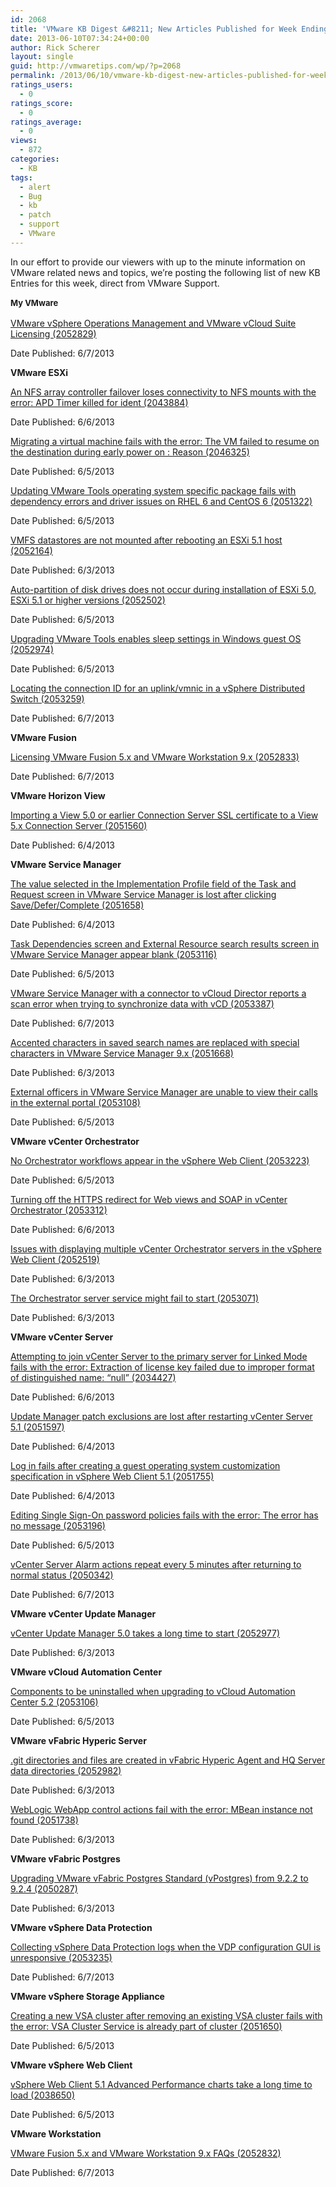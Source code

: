 ```yaml
---
id: 2068
title: 'VMware KB Digest &#8211; New Articles Published for Week Ending 6/8/13'
date: 2013-06-10T07:34:24+00:00
author: Rick Scherer
layout: single
guid: http://vmwaretips.com/wp/?p=2068
permalink: /2013/06/10/vmware-kb-digest-new-articles-published-for-week-ending-6813/
ratings_users:
  - 0
ratings_score:
  - 0
ratings_average:
  - 0
views:
  - 872
categories:
  - KB
tags:
  - alert
  - Bug
  - kb
  - patch
  - support
  - VMware
---
```

In our effort to provide our viewers with up to the minute information on VMware related news and topics, we&#8217;re posting the following list of new KB Entries for this week, direct from VMware Support.

<strong style="font-size: 13px; line-height: 19px;"><!--more-->My VMware</strong>

<a href="http://kb.vmware.com/kb/2052829" target="_blank">VMware vSphere Operations Management and VMware vCloud Suite Licensing (2052829)</a>
  
Date Published: 6/7/2013

**VMware ESXi**
  
<a href="http://kb.vmware.com/kb/2043884" target="_blank">An NFS array controller failover loses connectivity to NFS mounts with the error: APD Timer killed for ident (2043884)</a>
  
Date Published: 6/6/2013
  
<a href="http://kb.vmware.com/kb/2046325" target="_blank">Migrating a virtual machine fails with the error: The VM failed to resume on the destination during early power on : Reason (2046325)</a>
  
Date Published: 6/5/2013
  
<a href="http://kb.vmware.com/kb/2051322" target="_blank">Updating VMware Tools operating system specific package fails with dependency errors and driver issues on RHEL 6 and CentOS 6 (2051322)</a>
  
Date Published: 6/5/2013
  
<a href="http://kb.vmware.com/kb/2052164" target="_blank">VMFS datastores are not mounted after rebooting an ESXi 5.1 host (2052164)</a>
  
Date Published: 6/3/2013
  
<a href="http://kb.vmware.com/kb/2052502" target="_blank">Auto-partition of disk drives does not occur during installation of ESXi 5.0, ESXi 5.1 or higher versions (2052502)</a>
  
Date Published: 6/5/2013
  
<a href="http://kb.vmware.com/kb/2052974" target="_blank">Upgrading VMware Tools enables sleep settings in Windows guest OS (2052974)</a>
  
Date Published: 6/5/2013
  
<a href="http://kb.vmware.com/kb/2053259" target="_blank">Locating the connection ID for an uplink/vmnic in a vSphere Distributed Switch (2053259)</a>
  
Date Published: 6/7/2013

**VMware Fusion**
  
<a href="http://kb.vmware.com/kb/2052833" target="_blank">Licensing VMware Fusion 5.x and VMware Workstation 9.x (2052833)</a>
  
Date Published: 6/7/2013

**VMware Horizon View**
  
<a href="http://kb.vmware.com/kb/2051560" target="_blank">Importing a View 5.0 or earlier Connection Server SSL certificate to a View 5.x Connection Server (2051560)</a>
  
Date Published: 6/4/2013

**VMware Service Manager**
  
<a href="http://kb.vmware.com/kb/2051658" target="_blank">The value selected in the Implementation Profile field of the Task and Request screen in VMware Service Manager is lost after clicking Save/Defer/Complete (2051658)</a>
  
Date Published: 6/4/2013
  
<a href="http://kb.vmware.com/kb/2053116" target="_blank">Task Dependencies screen and External Resource search results screen in VMware Service Manager appear blank (2053116)</a>
  
Date Published: 6/5/2013
  
<a href="http://kb.vmware.com/kb/2053387" target="_blank">VMware Service Manager with a connector to vCloud Director reports a scan error when trying to synchronize data with vCD (2053387)</a>
  
Date Published: 6/7/2013
  
<a href="http://kb.vmware.com/kb/2051668" target="_blank">Accented characters in saved search names are replaced with special characters in VMware Service Manager 9.x (2051668)</a>
  
Date Published: 6/3/2013
  
<a href="http://kb.vmware.com/kb/2053108" target="_blank">External officers in VMware Service Manager are unable to view their calls in the external portal (2053108)</a>
  
Date Published: 6/5/2013

**VMware vCenter Orchestrator**
  
<a href="http://kb.vmware.com/kb/2053223" target="_blank">No Orchestrator workflows appear in the vSphere Web Client (2053223)</a>
  
Date Published: 6/5/2013
  
<a href="http://kb.vmware.com/kb/2053312" target="_blank">Turning off the HTTPS redirect for Web views and SOAP in vCenter Orchestrator (2053312)</a>
  
Date Published: 6/6/2013
  
<a href="http://kb.vmware.com/kb/2052519" target="_blank">Issues with displaying multiple vCenter Orchestrator servers in the vSphere Web Client (2052519)</a>
  
Date Published: 6/3/2013
  
<a href="http://kb.vmware.com/kb/2053071" target="_blank">The Orchestrator server service might fail to start (2053071)</a>
  
Date Published: 6/3/2013

**VMware vCenter Server**
  
<a href="http://kb.vmware.com/kb/2034427" target="_blank">Attempting to join vCenter Server to the primary server for Linked Mode fails with the error: Extraction of license key failed due to improper format of distinguished name: “null” (2034427)</a>
  
Date Published: 6/6/2013
  
<a href="http://kb.vmware.com/kb/2051597" target="_blank">Update Manager patch exclusions are lost after restarting vCenter Server 5.1 (2051597)</a>
  
Date Published: 6/4/2013
  
<a href="http://kb.vmware.com/kb/2051755" target="_blank">Log in fails after creating a guest operating system customization specification in vSphere Web Client 5.1 (2051755)</a>
  
Date Published: 6/4/2013
  
<a href="http://kb.vmware.com/kb/2053196" target="_blank">Editing Single Sign-On password policies fails with the error: The error has no message (2053196)</a>
  
Date Published: 6/5/2013
  
<a href="http://kb.vmware.com/kb/2050342" target="_blank">vCenter Server Alarm actions repeat every 5 minutes after returning to normal status (2050342)</a>
  
Date Published: 6/7/2013

**VMware vCenter Update Manager**
  
<a href="http://kb.vmware.com/kb/2052977" target="_blank">vCenter Update Manager 5.0 takes a long time to start (2052977)</a>
  
Date Published: 6/3/2013

**VMware vCloud Automation Center**
  
<a href="http://kb.vmware.com/kb/2053106" target="_blank">Components to be uninstalled when upgrading to vCloud Automation Center 5.2 (2053106)</a>
  
Date Published: 6/5/2013

**VMware vFabric Hyperic Server**
  
<a href="http://kb.vmware.com/kb/2052982" target="_blank">.git directories and files are created in vFabric Hyperic Agent and HQ Server data directories (2052982)</a>
  
Date Published: 6/3/2013
  
<a href="http://kb.vmware.com/kb/2051738" target="_blank">WebLogic WebApp control actions fail with the error: MBean instance not found (2051738)</a>
  
Date Published: 6/3/2013

**VMware vFabric Postgres**
  
<a href="http://kb.vmware.com/kb/2050287" target="_blank">Upgrading VMware vFabric Postgres Standard (vPostgres) from 9.2.2 to 9.2.4 (2050287)</a>
  
Date Published: 6/3/2013

**VMware vSphere Data Protection**
  
<a href="http://kb.vmware.com/kb/2053235" target="_blank">Collecting vSphere Data Protection logs when the VDP configuration GUI is unresponsive (2053235)</a>
  
Date Published: 6/7/2013

**VMware vSphere Storage Appliance**
  
<a href="http://kb.vmware.com/kb/2051650" target="_blank">Creating a new VSA cluster after removing an existing VSA cluster fails with the error: VSA Cluster Service is already part of cluster (2051650)</a>
  
Date Published: 6/5/2013

**VMware vSphere Web Client**
  
<a href="http://kb.vmware.com/kb/2038650" target="_blank">vSphere Web Client 5.1 Advanced Performance charts take a long time to load (2038650)</a>
  
Date Published: 6/5/2013

**VMware Workstation**
  
<a href="http://kb.vmware.com/kb/2052832" target="_blank">VMware Fusion 5.x and VMware Workstation 9.x FAQs (2052832)</a>
  
Date Published: 6/7/2013
